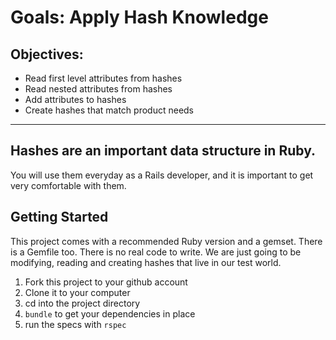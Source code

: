 # Goals: Apply Hash Knowledge

## Objectives:
* Read first level attributes from hashes
* Read nested attributes from hashes
* Add attributes to hashes
* Create hashes that match product needs

----

## Hashes are an important data structure in Ruby.
You will use them everyday as a Rails developer, and it is important to get
very comfortable with them.

## Getting Started

This project comes with a recommended Ruby version and a gemset. There is a Gemfile too.
There is no real code to write. We are just going to be modifying, reading and creating
hashes that live in our test world.

1. Fork this project to your github account
2. Clone it to your computer
3. cd into the project directory
4. `bundle` to get your dependencies in place
5. run the specs with `rspec`

